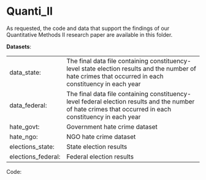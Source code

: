 # Quanti_II
As requested, the code and data that support the findings of our Quantitative Methods II research paper are available in this folder.

<p><strong>Datasets</strong>:</p>

<table>
  <tr>
    <td>data_state:</td>
    <td>The final data file containing constituency-level state election results and the number of hate crimes that occurred in each constituency in each year</td>
  </tr>
  <tr>
    <td>data_federal:</td>
    <td>The final data file containing constituency-level federal election results and the number of hate crimes that occurred in each constituency in each year</td>
  </tr>
  <tr>
    <td>hate_govt:</td>
    <td>Government hate crime dataset</td>
  </tr>
  <tr>
    <td>hate_ngo:</td>
    <td>NGO hate crime dataset</td>
  </tr>
  <tr>
    <td>elections_state:</td>
    <td>State election results</td>
  </tr>
  <tr>
    <td>elections_federal:</td>
    <td>Federal election results</td>
  </tr>
</table>



Code:
